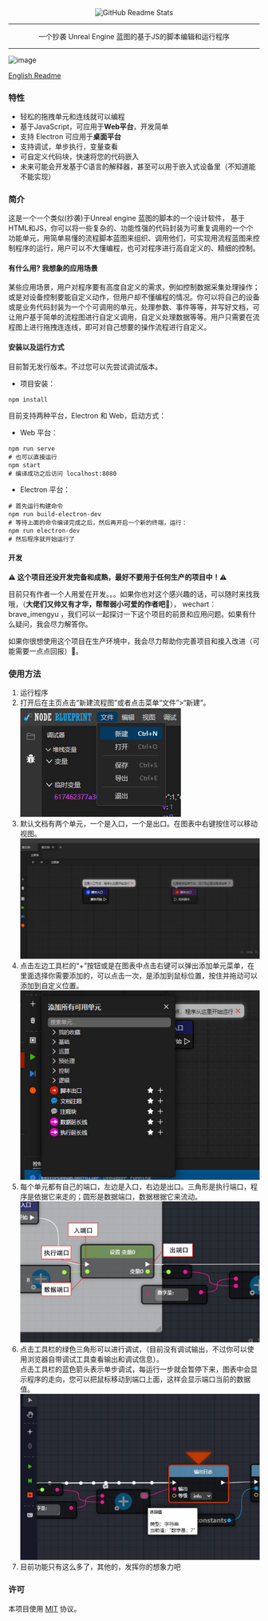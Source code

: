 
<p align="center">
 <img width="240px" src="https://raw.githubusercontent.com/imengyu/node-blueprint/master/src/assets/images/logo-huge.png" align="center" alt="GitHub Readme Stats" />
 <hr>
 <p align="center">一个抄袭 Unreal Engine 蓝图的基于JS的脚本编辑和运行程序</p>
</p>

---

![image](https://raw.githubusercontent.com/imengyu/node-blueprint/master/images/preview.jpg)

[English Readme](https://github.com/imengyu/node-blueprint/blob/master/README.en.md)
### 特性

* 轻松的拖拽单元和连线就可以编程
* 基于JavaScript，可应用于**Web平台**，开发简单
* 支持 Electron 可应用于**桌面平台**
* 支持调试，单步执行，变量查看
* 可自定义代码块，快速将您的代码嵌入
* 未来可能会开发基于C语言的解释器，甚至可以用于嵌入式设备里（不知道能不能实现）
### 简介

这是一个一个类似(抄袭)于Unreal engine 蓝图的脚本的一个设计软件， 基于HTML和JS，你可以将一些复杂的、功能性强的代码封装为可重复调用的一个个功能单元，用简单易懂的流程脚本蓝图来组织、调用他们，可实现用流程蓝图来控制程序的运行，用户可以不大懂编程，也可对程序进行高自定义的、精细的控制。

#### 有什么用? 我想象的应用场景

某些应用场景，用户对程序要有高度自定义的需求，例如控制数据采集处理操作；或是对设备控制要能自定义动作，但用户却不懂编程的情况。你可以将自己的设备或是业务代码封装为一个个可调用的单元，处理参数、事件等等，并写好文档，可让用户基于简单的流程图进行自定义调用，自定义处理数据等等。用户只需要在流程图上进行拖拽连连线，即可对自己想要的操作流程进行自定义。

#### 安装以及运行方式

目前暂无发行版本。不过您可以先尝试调试版本。

* 项目安装：

```
npm install
```

目前支持两种平台，Electron 和 Web，启动方式：

* Web 平台：

```
npm run serve
# 也可以直接运行
npm start
# 编译成功之后访问 localhost:8080
```

* Electron 平台：

```
# 首先运行构建命令
npm run build-electron-dev
# 等待上面的命令编译完成之后，然后再开启一个新的终端，运行：
npm run electron-dev
# 然后程序就开始运行了
```
#### 开发

**⚠ 这个项目还没开发完备和成熟，最好不要用于任何生产的项目中！⚠**

目前只有作者一个人用爱在开发。。。如果你也对这个感兴趣的话，可以随时来找我哦，（**大佬们又帅又有才华，帮帮弱小可爱的作者吧🙂**），
wechart： brave_imengyu ，我们可以一起探讨一下这个项目的前景和应用问题。如果有什么疑问，我会尽力解答你。

如果你很想使用这个项目在生产环境中，我会尽力帮助你完善项目和接入改进（可能需要一点点回报）🌈。

### 使用方法

1. 运行程序
2. 打开后在主页点击“新建流程图”或者点击菜单“文件”>“新建”。
   ![image](https://raw.githubusercontent.com/imengyu/node-blueprint/master/images/help1.jpg)
3. 默认文档有两个单元，一个是入口，一个是出口。在图表中右键按住可以移动视图。
   ![image](https://raw.githubusercontent.com/imengyu/node-blueprint/master/images/help2.jpg)
4. 点击左边工具栏的“+”按钮或是在图表中点击右键可以弹出添加单元菜单，在里面选择你需要添加的，可以点击一次，是添加到鼠标位置，按住并拖动可以添加到自定义位置。
   ![image](https://raw.githubusercontent.com/imengyu/node-blueprint/master/images/help3.jpg)
5. 每个单元都有自己的端口，左边是入口，右边是出口。三角形是执行端口，程序是依据它来走的；圆形是数据端口，数据根据它来流动。<br>
   ![image](https://raw.githubusercontent.com/imengyu/node-blueprint/master/images/help4.jpg)
6. 点击工具栏的绿色三角形可以进行调试，（目前没有调试输出，不过你可以使用浏览器自带调试工具查看输出和调试信息）。<br>
   点击工具栏的蓝色箭头表示单步调试，每运行一步就会暂停下来，图表中会显示程序的走向，您可以把鼠标移动到端口上面，这样会显示端口当前的数据值。
   ![image](https://raw.githubusercontent.com/imengyu/node-blueprint/master/images/help5.jpg)
7. 目前功能只有这么多了，其他的，发挥你的想象力吧
### 许可

本项目使用 [MIT](https://github.com/imengyu/node-blueprint/blob/master/LICENSE) 协议。
